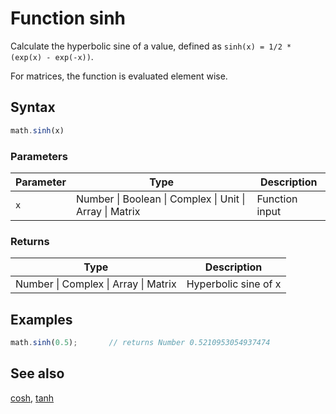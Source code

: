 # Function sinh

Calculate the hyperbolic sine of a value,
defined as `sinh(x) = 1/2 * (exp(x) - exp(-x))`.

For matrices, the function is evaluated element wise.


## Syntax

```js
math.sinh(x)
```

### Parameters

Parameter | Type | Description
--------- | ---- | -----------
`x` | Number &#124; Boolean &#124; Complex &#124; Unit &#124; Array &#124; Matrix | Function input

### Returns

Type | Description
---- | -----------
Number &#124; Complex &#124; Array &#124; Matrix | Hyperbolic sine of x


## Examples

```js
math.sinh(0.5);       // returns Number 0.5210953054937474
```


## See also

[cosh](cosh.md),
[tanh](tanh.md)


<!-- Note: This file is automatically generated from source code comments. Changes made in this file will be overridden. -->
